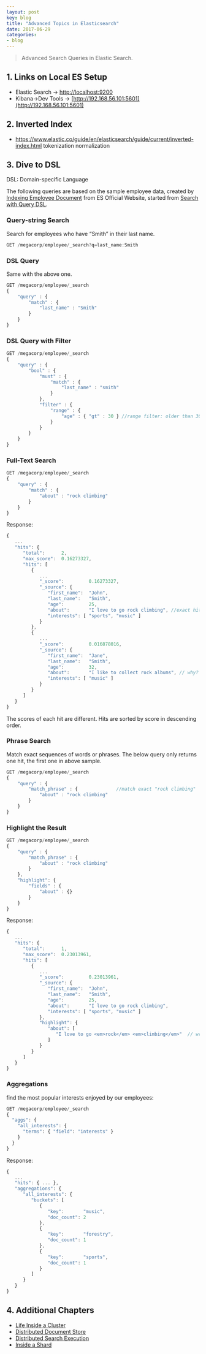 ```yaml
---
layout: post
key: blog
title: "Advanced Topics in Elasticsearch"
date: 2017-06-29
categories:
- blog
---
```


> Advanced Search Queries in Elastic Search.

## 1. Links on Local ES Setup
* Elastic Search -> [http://localhost:9200](http://localhost:9200)
* Kibana->Dev Tools -> [http://192.168.56.101:5601](http://192.168.56.101:5601)

## 2. Inverted Index
* https://www.elastic.co/guide/en/elasticsearch/guide/current/inverted-index.html
tokenization
normalization

## 3. Dive to DSL
DSL: Domain-specific Language

The following queries are based on the sample employee data, created by [Indexing Employee Document](https://www.elastic.co/guide/en/elasticsearch/guide/current/_indexing_employee_documents.html) from ES Official Website, started from [Search with Query DSL](https://www.elastic.co/guide/en/elasticsearch/guide/current/_search_with_query_dsl.html).

### Query-string Search
Search for employees who have “Smith” in their last name.
```javascript
GET /megacorp/employee/_search?q=last_name:Smith
```

### DSL Query
Same with the above one.
```javascript
GET /megacorp/employee/_search
{
    "query" : {
        "match" : {
            "last_name" : "Smith"
        }
    }
}
```

### DSL Query with Filter
```javascript
GET /megacorp/employee/_search
{
    "query" : {
        "bool" : {
            "must" : {
                "match" : {
                    "last_name" : "smith"
                }
            },
            "filter" : {
                "range" : {
                    "age" : { "gt" : 30 } //range filter: older than 30
                }
            }
        }
    }
}
```

### Full-Text Search
```javascript
GET /megacorp/employee/_search
{
    "query" : {
        "match" : {
            "about" : "rock climbing"
        }
    }
}
```

Response:
```javascript
{
   ...
   "hits": {
      "total":      2,
      "max_score":  0.16273327,
      "hits": [
         {
            ...
            "_score":         0.16273327,
            "_source": {
               "first_name":  "John",
               "last_name":   "Smith",
               "age":         25,
               "about":       "I love to go rock climbing", //exact hit
               "interests": [ "sports", "music" ]
            }
         },
         {
            ...
            "_score":         0.016878016,
            "_source": {
               "first_name":  "Jane",
               "last_name":   "Smith",
               "age":         32,
               "about":       "I like to collect rock albums", // why? rock = rock climbing?
               "interests": [ "music" ]
            }
         }
      ]
   }
}
```
The scores of each hit are different. Hits are sorted by score in descending order.

### Phrase Search
Match exact sequences of words or phrases. The below query only returns one hit, the first one in above sample.
```javascript
GET /megacorp/employee/_search
{
    "query" : {
        "match_phrase" : {              //match exact "rock climbing"
            "about" : "rock climbing"
        }
    }
}
```

### Highlight the Result
```javascript
GET /megacorp/employee/_search
{
    "query" : {
        "match_phrase" : {
            "about" : "rock climbing"
        }
    },
    "highlight": {
        "fields" : {
            "about" : {}
        }
    }
}
```

Response:
```javascript
{
   ...
   "hits": {
      "total":      1,
      "max_score":  0.23013961,
      "hits": [
         {
            ...
            "_score":         0.23013961,
            "_source": {
               "first_name":  "John",
               "last_name":   "Smith",
               "age":         25,
               "about":       "I love to go rock climbing",
               "interests": [ "sports", "music" ]
            },
            "highlight": {
               "about": [
                  "I love to go <em>rock</em> <em>climbing</em>"  // wrapped in <em></em> HTML tags
               ]
            }
         }
      ]
   }
}
```

### Aggregations
find the most popular interests enjoyed by our employees:
```javascript
GET /megacorp/employee/_search
{
  "aggs": {
    "all_interests": {
      "terms": { "field": "interests" }
    }
  }
}
```

Response:
```javascript
{
   ...
   "hits": { ... },
   "aggregations": {
      "all_interests": {
         "buckets": [
            {
               "key":       "music",
               "doc_count": 2
            },
            {
               "key":       "forestry",
               "doc_count": 1
            },
            {
               "key":       "sports",
               "doc_count": 1
            }
         ]
      }
   }
}
```

## 4. Additional Chapters
* [Life Inside a Cluster](https://www.elastic.co/guide/en/elasticsearch/guide/current/distributed-cluster.html)
* [Distributed Document Store](https://www.elastic.co/guide/en/elasticsearch/guide/current/distributed-docs.html)
* [Distributed Search Execution](https://www.elastic.co/guide/en/elasticsearch/guide/current/distributed-search.html)
* [Inside a Shard](https://www.elastic.co/guide/en/elasticsearch/guide/current/inside-a-shard.html)
